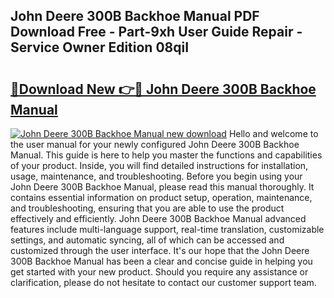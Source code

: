 ## John Deere 300B Backhoe Manual PDF Download Free - Part-9xh User Guide Repair - Service Owner Edition 08qiI

# <h2><a href="http://bc4837.oget.top/?id=John+Deere+300B+Backhoe+Manual">🔗Download New 👉🔴 John Deere 300B Backhoe Manual</a></h2>

[![John Deere 300B Backhoe Manual new download](https://i.imgur.com/5g1atiW.png)](http://bc4837.oget.top/?id=John+Deere+300B+Backhoe+Manual)
Hello and welcome to the user manual for your newly configured John Deere 300B Backhoe Manual. This guide is here to help you master the functions and capabilities of your product. Inside, you will find detailed instructions for installation, usage, maintenance, and troubleshooting. Before you begin using your John Deere 300B Backhoe Manual, please read this manual thoroughly. It contains essential information on product setup, operation, maintenance, and troubleshooting, ensuring that you are able to use the product effectively and efficiently. John Deere 300B Backhoe Manual advanced features include multi-language support, real-time translation, customizable settings, and automatic syncing, all of which can be accessed and customized through the user interface. It's our hope that the John Deere 300B Backhoe Manual has been a clear and concise guide in helping you get started with your new product. Should you require any assistance or clarification, please do not hesitate to contact our customer support team.
